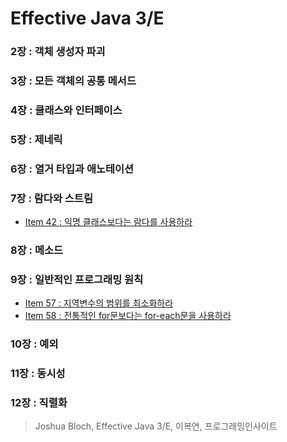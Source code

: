 # Effective Java 3/E  

### 2장 : 객체 생성자 파괴  

### 3장 : 모든 객체의 공통 메서드  

### 4장 : 클래스와 인터페이스

### 5장 : 제네릭  

### 6장 : 열거 타입과 애노테이션  

### 7장 : 람다와 스트림  
- [Item 42 : 익명 클래스보다는 람다를 사용하라](/Chapter07/Item42.md)

### 8장 : 메소드

### 9장 : 일반적인 프로그래밍 원칙  
- [Item 57 : 지역변수의 범위를 최소화하라](/Chapter09/Item57.md)  
- [Item 58 : 전통적인 for문보다는 for-each문을 사용하라](/Chapter09/Item58.md)

### 10장 : 예외

### 11장 : 동시성  

### 12장 : 직렬화  

> Joshua Bloch, Effective Java 3/E, 이복연, 프로그래밍인사이트